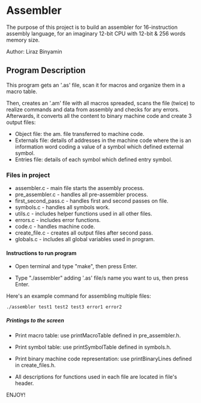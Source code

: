 <h1> Assembler  </h1>

The purpose of this project is to build an assembler for 16-instruction assembly language, for an imaginary 12-bit CPU with 12-bit & 256 words memory size. 

Author: Liraz Binyamin

<h2> Program Description  </h2>
This program gets an '.as' file, scan it for macros and organize them in a macro table.

Then, creates an '.am' file with all macros spreaded, scans the file (twice) to realize commands and data from assembly and checks for any errors. Afterwards, it converts all the content to binary machine code and create 3 output files: 

* Object file: the am. file transferred to machine code. 
* Externals file: details of addresses in the machine code where the is an information word coding a value of a symbol which defined external symbol.
* Entries file: details of each symbol which defined entry symbol.
<h3> Files in project </h3>

 * assembler.c - main file starts the assembly process.
 * pre_assembler.c - handles all pre-assembler process.
 * first_second_pass.c - handles first and second passes on file.
 * symbols.c - handles all symbols work.
 * utils.c - includes helper functions used in all other files.
 * errors.c - includes error functions.
 * code.c - handles machine code.
 * create_file.c - creates all output files after second pass.
 * globals.c - includes all global variables used in program.
 
<h4> Instructions to run program </h4>

 * Open terminal and type "make", then press Enter.

 * Type "./assembler" adding '.as' file/s name you want to us, then press Enter.

Here's an example command for assembling multiple files:

```console
./assembler test1 test2 test3 error1 error2
```
<h5> Printings to the screen </h5>
 
* Print macro table: use printMacroTable defined in pre_assembler.h.
 
* Print symbol table: use printSymbolTable defined in symbols.h.
 
* Print binary machine code representation: use printBinaryLines defined in create_files.h.


* All descriptions for functions used in each file are located in file's header.

ENJOY!

 
